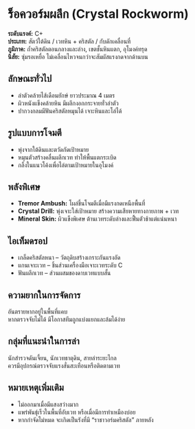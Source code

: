 # ร็อควอร์มผลึก (Crystal Rockworm)

**ระดับแรงค์:** C+  
**ประเภท:** สัตว์ใต้ดิน / เวทหิน + คริสตัล / กับดักเคลื่อนที่  
**ภูมิภาค:** ถ้ำคริสตัลตอนกลางและล่าง, เขตชั้นหินแตก, อุโมงค์ทรุด  
**นิสัย:** ซุ่มรอเหยื่อ ไม่เคลื่อนไหวจนกว่าจะสัมผัสแรงกดจากด้านบน

## ลักษณะทั่วไป
- ลำตัวคล้ายไส้เดือนยักษ์ ยาวประมาณ 4 เมตร  
- ผิวหนังแข็งคล้ายหิน มีผลึกงอกกระจายทั่วลำตัว  
- ปากวงกลมมีฟันคริสตัลหมุนได้ เจาะหินและโล่ได้

## รูปแบบการโจมตี
- พุ่งจากใต้ดินและตวัดกัดเป้าหมาย  
- หมุนตัวสร้างคลื่นผลึกเวท ทำให้พื้นแตกระเบิด  
- กลิ้งในแนวโค้งเพื่อไล่ตามเป้าหมายในอุโมงค์

## พลังพิเศษ
- **Tremor Ambush:** โผล่ขึ้นโจมตีเมื่อมีแรงกดเหนือพื้นที่  
- **Crystal Drill:** พุ่งเจาะใส่เป้าหมาย สร้างความเสียหายทางกายภาพ + เวท  
- **Mineral Skin:** ผิวแข็งพิเศษ ต้านเวทระดับล่างและฟื้นตัวช้าแต่แน่นหนา

## ไอเท็มดรอป
- เกล็ดคริสตัลหนา – วัตถุดิบสร้างเกราะกันแรงอัด  
- แกนเจาะเวท – ชิ้นส่วนเครื่องมือเจาะเวทระดับ C  
- ฟันผลึกเวท – ส่วนผสมของดาบเวทแบบสั้น

## ความยากในการจัดการ
อันตรายหากอยู่ในพื้นที่แคบ  
หากตรวจจับไม่ได้ มีโอกาสทีมถูกแบ่งแยกและล้มได้ง่าย

## กลุ่มที่แนะนำในการล่า
นักสำรวจดันเจี้ยน, นักเวทธาตุดิน, สายล่าระยะไกล  
ควรมีอุปกรณ์ตรวจจับแรงสั่นสะเทือนหรือติดตามเวท

## หมายเหตุเพิ่มเติม
- ไม่ออกมาเมื่อมีแสงสว่างมาก  
- แพร่พันธุ์เร็วในพื้นที่อับเวท หรือเมื่อมีการทำเหมืองบ่อย  
- หากกำจัดไม่หมด จะเกิดเป็นรังที่มี “ราชาวอร์มคริสตัล” ภายหลัง
